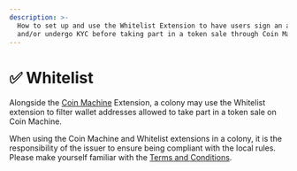 ```yaml
---
description: >-
  How to set up and use the Whitelist Extension to have users sign an agreement
  and/or undergo KYC before taking part in a token sale through Coin Machine.
---
```


# ✅ Whitelist

Alongside the [Coin Machine](https://colony.gitbook.io/colony/extensions/coin-machine) Extension, a colony may use the Whitelist extension to filter wallet addresses allowed to take part in a token sale on Coin Machine.&#x20;

When using the Coin Machine and Whitelist extensions in a colony, it is the responsibility of the issuer to ensure being compliant with the local rules. Please make yourself familiar with the [Terms and Conditions](https://colony.io/pdf/terms.pdf).
